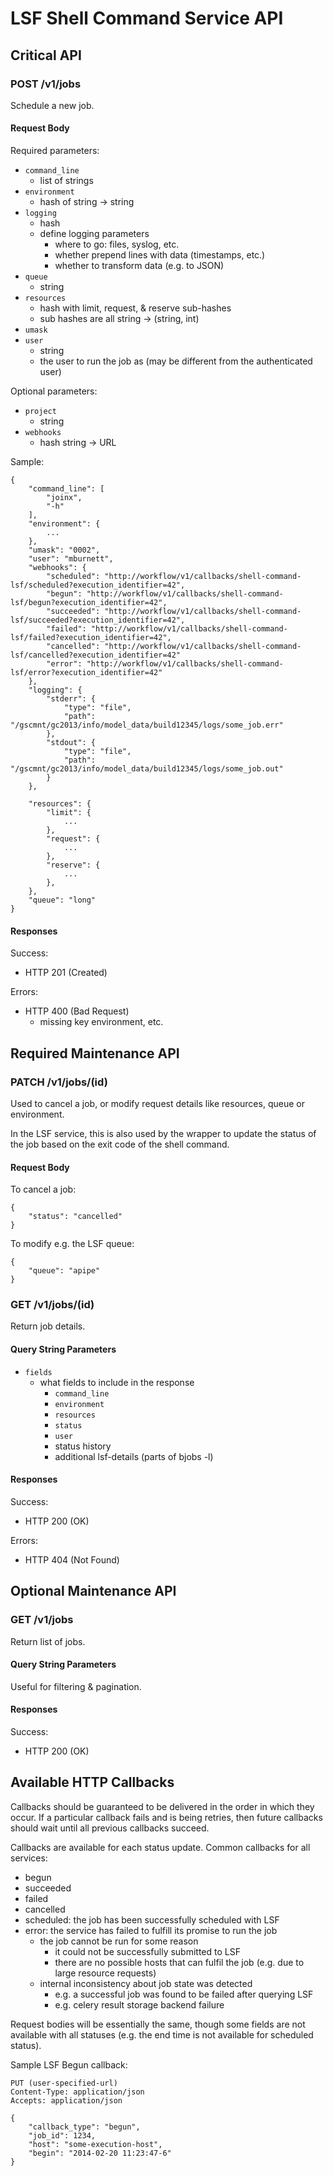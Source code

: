 # LSF Shell Command Service API

## Critical API

### POST /v1/jobs
Schedule a new job.

#### Request Body
Required parameters:

- `command_line`
    - list of strings
- `environment`
    - hash of string -> string
- `logging`
    - hash
    - define logging parameters
        - where to go: files, syslog, etc.
        - whether prepend lines with data (timestamps, etc.)
        - whether to transform data (e.g. to JSON)
- `queue`
    - string
- `resources`
    - hash with limit, request, & reserve sub-hashes
    - sub hashes are all string -> (string, int)
- `umask`
- `user`
    - string
    - the user to run the job as (may be different from the authenticated user)

Optional parameters:

- `project`
    - string
- `webhooks`
    - hash string -> URL

Sample:

    {
        "command_line": [
            "joinx",
            "-h"
        ],
        "environment": {
            ...
        },
        "umask": "0002",
        "user": "mburnett",
        "webhooks": {
            "scheduled": "http://workflow/v1/callbacks/shell-command-lsf/scheduled?execution_identifier=42",
            "begun": "http://workflow/v1/callbacks/shell-command-lsf/begun?execution_identifier=42",
            "succeeded": "http://workflow/v1/callbacks/shell-command-lsf/succeeded?execution_identifier=42",
            "failed": "http://workflow/v1/callbacks/shell-command-lsf/failed?execution_identifier=42",
            "cancelled": "http://workflow/v1/callbacks/shell-command-lsf/cancelled?execution_identifier=42"
            "error": "http://workflow/v1/callbacks/shell-command-lsf/error?execution_identifier=42"
        },
        "logging": {
            "stderr": {
                "type": "file",
                "path": "/gscmnt/gc2013/info/model_data/build12345/logs/some_job.err"
            },
            "stdout": {
                "type": "file",
                "path": "/gscmnt/gc2013/info/model_data/build12345/logs/some_job.out"
            }
        },

        "resources": {
            "limit": {
                ...
            },
            "request": {
                ...
            },
            "reserve": {
                ...
            },
        },
        "queue": "long"
    }

#### Responses
Success:
- HTTP 201 (Created)

Errors:
- HTTP 400 (Bad Request)
    - missing key environment, etc.


## Required Maintenance API

### PATCH /v1/jobs/(id)
Used to cancel a job, or modify request details like resources, queue or
environment.

In the LSF service, this is also used by the wrapper to update the status of
the job based on the exit code of the shell command.

#### Request Body
To cancel a job:

    {
        "status": "cancelled"
    }

To modify e.g. the LSF queue:

    {
        "queue": "apipe"
    }

### GET /v1/jobs/(id)
Return job details.

#### Query String Parameters

- `fields`
    - what fields to include in the response
        - `command_line`
        - `environment`
        - `resources`
        - `status`
        - `user`
        - status history
        - additional lsf-details (parts of bjobs -l)

#### Responses
Success:

- HTTP 200 (OK)

Errors:

- HTTP 404 (Not Found)


## Optional Maintenance API

### GET /v1/jobs
Return list of jobs.

#### Query String Parameters
Useful for filtering & pagination.

#### Responses
Success:

- HTTP 200 (OK)


## Available HTTP Callbacks

Callbacks should be guaranteed to be delivered in the order in which they
occur.  If a particular callback fails and is being retries, then future
callbacks should wait until all previous callbacks succeed.

Callbacks are available for each status update.  Common callbacks for all
services:

- begun
- succeeded
- failed
- cancelled
- scheduled: the job has been successfully scheduled with LSF
- error: the service has failed to fulfill its promise to run the job
    - the job cannot be run for some reason
        - it could not be successfully submitted to LSF
        - there are no possible hosts that can fulfil the job (e.g. due to large
          resource requests)
    - internal inconsistency about job state was detected
        - e.g. a successful job was found to be failed after querying LSF
        - e.g. celery result storage backend failure


Request bodies will be essentially the same, though some fields are not
available with all statuses (e.g. the end time is not available for scheduled
status).

Sample LSF Begun callback:

    PUT (user-specified-url)
    Content-Type: application/json
    Accepts: application/json

    {
        "callback_type": "begun",
        "job_id": 1234,
        "host": "some-execution-host",
        "begin": "2014-02-20 11:23:47-6"
    }
